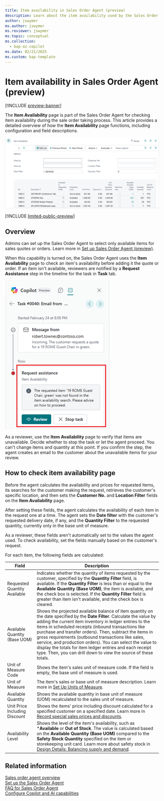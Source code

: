 ```yaml
---
title: Item availability in Sales Order Agent (preview)
description: Learn about the item availability used by the Sales Order agent and how you cant test results on your own.
author: jswymer
ms.author: jswymer
ms.reviewer: jswymer
ms.topic: conceptual
ms.collection:
  - bap-ai-copilot
ms.date: 02/21/2025
ms.custom: bap-template
---
```

# Item availability in Sales Order Agent (preview)

[!INCLUDE [preview-banner](~/../shared-content/shared/preview-includes/preview-banner.md)]

The **Item Availability** page is part of the Sales Order Agent for checking item availability during the sale order taking process. This article provides a detailed overview of how the **Item Availability** page functions, including configuration and field descriptions.

![Screenshot of the Sales Order Agent task tab that shows a request for assistance step about item availability](media/soa-item-availability-page-clip.svg)

[!INCLUDE [limited-public-preview](includes/limited-public-preview.md)]

## Overview

Admins can set up the Sales Order Agent to select only available items for sales quotes or orders. Learn more in [Set up Sales Order Agent (preview)](sales-order-agent-setup.md).

When this capability is turned on, the Sales Order Agent uses the **Item Availability** page to check an item's availability before adding it the quote or order. If an item isn't available, reviewers are notified by a **Request Assistance** step in the timeline for the task in **Task** tab.

![Screenshot of the Sales Order Agent task tab that shows a request for assistance step about item availability](media/soa-item-availability.png)

As a reviewer, use the **Item Availability** page to verify that items are unavailable. Decide whether to stop the task or let the agent proceed. You can't change items and quantity at this point. If you confirm the step, the agent creates an email to the customer about the unavailable items for your review.

<!--
Here's the general flow:

1. Select **Review** or the **Item Availability** link to open the **Item Availability** page.
1. Verify that the items in question are unavailable. Refer to the next section for details about how the page works.
1. When you're finished reviewing availability, return to the confirmation step in the **Tasks** tab and select **Confirm**.

The agent creates an email about the unavailable items for your review.
-->

## How to check item availability page

Before the agent calculates the availability and prices for requested items, its searches for the customer making the request, retrieves the customer's specific location, and then sets the **Customer No.** and **Location Filter** fields on the **Item Availability** page.

After setting these fields, the agent calculates the availability of each item in the request one at a time. The agent sets the **Date filter** with the customer's requested delivery date, if any, and the **Quantity Filter** to the requested quantity, currently only in the base unit of measure.

As a reviewer, these fields aren't automatically set to the values the agent used. To check availability, set the fields manually based on the customer's request. 

For each item, the following fields are calculated:

|Field|Description|
|-|-|
|Requested Quantity Available|Indicates whether the quantity of items requested by the customer, specified by the **Quantity Filter** field, is available. If the **Quantity Filter** is less than or equal to the **Available Quantity (Base UOM)**, the item is available, and the check box is selected. If the **Quantity Filter** field is greater than item isn't available, and the check box is cleared. |
|Available Quantity (Base UOM)|Shows the projected available balance of item quantity on the date specified by the **Date Filter**. Calculate the value by adding the current item inventory in ledger entries to the items in scheduled receipts (inbound transactions like purchase and transfer orders). Then, subtract the items in gross requirements (outbound transactions like sales, service, and production orders). You can select the value to display the totals for item ledger entries and each receipt type. Then, you can drill down to view the source of these totals.|
|Unit of Measure Code|Shows the item's sales unit of measure code. If the field is empty, the base unit of measure is used.|
|Unit of Measure|The item's sales or base unit of measure description. Learn more in [Set Up Units of Measure](inventory-how-setup-units-of-measure.md).|
|Available Quantity|Shows the available quantity in base unit of measure (UOM) recalculated to the sales unit of measure.|
|Unit Price Including Discount|Shows the items' price including discount calculated for a specified customer on a specified date. Learn more in [Record special sales prices and discounts](sales-how-record-sales-price-discount-payment-agreements.md).|
|Availability Level|Shows the level of the item's availability, such as ***Available** or **Out of Stock**. The value is calculated based on the **Available Quantity (Base UOM)** compared to the **Safety Stock  Quantity** specified on the item or storekeeping unit card. Learn more about safety stock in [Design Details: Balancing supply and demand](design-details-balancing-demand-and-supply.md).|

## Related information

[Sales order agent overview](sales-order-agent.md)  
[Set up the Sales Order Agent](sales-order-agent-setup.md)  
[FAQ for Sales Order Agent](faqs-sales-order-taker-agent.md)  
[Configure Copilot and AI capabilities](enable-ai.md)  
